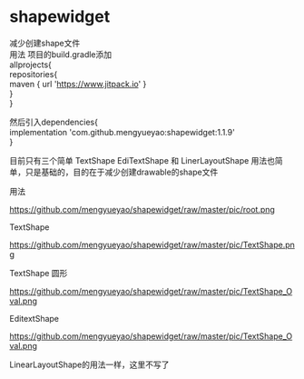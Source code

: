 # shapewidget
减少创建shape文件  
用法   项目的build.gradle添加  
allprojects{  
		repositories{  
			maven { url 'https://www.jitpack.io' }  
		}  
	}     
  
  然后引入dependencies{  
	        implementation 'com.github.mengyueyao:shapewidget:1.1.9'  
	}  
  
 目前只有三个简单 TextShape   EdiTextShape 和 LinerLayoutShape 用法也简单，只是基础的，目的在于减少创建drawable的shape文件  
 
 用法  
 
https://github.com/mengyueyao/shapewidget/raw/master/pic/root.png   

TextShape  

https://github.com/mengyueyao/shapewidget/raw/master/pic/TextShape.png   

TextShape 圆形  

https://github.com/mengyueyao/shapewidget/raw/master/pic/TextShape_Oval.png  

EditextShape

https://github.com/mengyueyao/shapewidget/raw/master/pic/TextShape_Oval.png


LinearLayoutShape的用法一样，这里不写了


